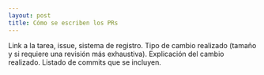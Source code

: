 ```yaml
---
layout: post
title: Cómo se escriben los PRs 
---
```

Link a la tarea, issue, sistema de registro.<!--more-->
Tipo de cambio realizado (tamaño y si requiere una revisión más exhaustiva).
Explicación del cambio realizado.
Listado de commits que se incluyen.